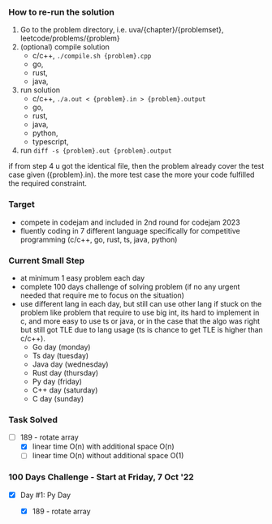 ### How to re-run the solution

1. Go to the problem directory, i.e. uva/{chapter}/{problemset}, leetcode/problems/{problem}
2. (optional) compile solution
    - c/c++, `./compile.sh {problem}.cpp`
    - go,
    - rust,
    - java,
3. run solution
    - c/c++, `./a.out < {problem}.in > {problem}.output`
    - go,
    - rust,
    - java,
    - python,
    - typescript,
4. run `diff -s {problem}.out {problem}.output`

if from step 4 u got the identical file, then the problem already cover the test case given ({problem}.in).
the more test case the more your code fulfilled the required constraint.

### Target
- compete in codejam and included in 2nd round for codejam 2023
- fluently coding in 7 different language specifically for competitive programming (c/c++, go, rust, ts, java, python)

### Current Small Step
- at minimum 1 easy problem each day
- complete 100 days challenge of solving problem (if no any urgent needed that require me to focus on the situation)
- use different lang in each day, but still can use other lang if stuck on the problem like problem that require to use big int, its hard to implement in c, and more easy to use ts or java, or in the case that the algo was right but still got TLE due to lang usage (ts is chance to get TLE is higher than c/c++).
    - Go day (monday)
    - Ts day (tuesday)
    - Java day (wednesday)
    - Rust day (thursday)
    - Py day (friday)
    - C++ day (saturday)
    - C day (sunday)

### Task Solved
- [ ] 189 - rotate array
    - [x] linear time O(n) with additional space O(n)
    - [ ] linear time O(n) without additional space O(1)

### 100 Days Challenge - Start at Friday, 7 Oct '22
- [x] Day #1: Py Day
    - [x] 189 - rotate array

